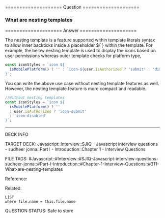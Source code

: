 ==================== Question ====================  

### What are nesting templates  

==================== Answer ====================  

The nesting template is a feature supported within template literals syntax to
allow inner backticks inside a placeholder ${ } within the template. For
example, the below nesting template is used to display the icons based on user
permissions whereas outer template checks for platform type,

```javascript
const iconStyles = `icon ${
  isMobilePlatform() ? '' : `icon-${user.isAuthorized ? 'submit' : 'disabled'}`
}`;
```

You can write the above use case without nesting template features as well.
However, the nesting template feature is more compact and readable.

```javascript
//Without nesting templates
const iconStyles = `icon ${
  isMobilePlatform() ? ''
  : user.isAuthorized ? 'icon-submit'
  : 'icon-disabled'
}`;
```

---

DECK INFO

TARGET DECK: Javascript::Interview::SJIQ - Javascript interview questions -
sudheer jonna::Part I - Introduction::Chapter 1 - Interview Questions

FILE TAGS:
#Javascript::#Interview::#SJIQ-Javascript-interview-questions-sudheer-jonna::#Part-I-Introduction::#Chapter-1-Interview-Questions::#311-What-are-nesting-templates

Reference:

Related:

```dataview
LIST
where file.name = this.file.name
```

QUESTION STATUS: Safe to store
